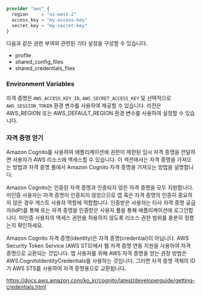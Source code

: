 ```terraform
provider "aws" {
  region     = "us-west-2"
  access_key = "my-access-key"
  secret_key = "my-secret-key"
}
```

다음과 같은 권한 부여와 관련된 기타 설정을 구성할 수 있습니다.

- profile
- shared_config_files
- shared_credentials_files

### Environment Variables

자격 증명은 `AWS_ACCESS_KEY_ID`, `AWS_SECRET_ACCESS_KEY` 및 선택적으로 `AWS_SESSION_TOKEN` 환경 변수를 사용하여 제공할 수 있습니다. 리전은 AWS_REGION 또는 AWS_DEFAULT_REGION 환경 변수를 사용하여 설정할 수 있습니다.

### 자격 증명 얻기

Amazon Cognito를 사용하여 애플리케이션에 권한이 제한된 임시 자격 증명을 전달하면 사용자가 AWS 리소스에 액세스할 수 있습니다. 이 섹션에서는 자격 증명을 가져오는 방법과 자격 증명 풀에서 Amazon Cognito 자격 증명을 가져오는 방법을 설명합니다.

Amazon Cognito는 인증된 자격 증명과 인증되지 않은 자격 증명을 모두 지원합니다. 미인증 사용자는 자격 증명이 인증되지 않았으므로 앱 혹은 자격 증명의 인증이 중요하지 않은 경우 게스트 사용자 역할에 적합합니다. 인증받은 사용자는 타사 자격 증명 공급자(IdP)를 통해 또는 자격 증명을 인증받은 사용자 풀을 통해 애플리케이션에 로그인합니다. 미인증 사용자의 액세스 권한을 허용하지 않도록 리소스 권한 범위를 충분히 정했는지 확인하세요.

Amazon Cognito 자격 증명(identity)은 자격 증명(credential)이 아닙니다. AWS Security Token Service (AWS STS)에서 웹 자격 증명 연동 지원을 사용하여 자격 증명으로 교환되는 것입니다. 앱 사용자를 위해 AWS 자격 증명을 얻는 권장 방법은 AWS.CognitoIdentityCredentials를 사용하는 것입니다. 그러면 자격 증명 객체의 ID가 AWS STS를 사용하여 자격 증명용으로 교환됩니다.

https://docs.aws.amazon.com/ko_kr/cognito/latest/developerguide/getting-credentials.html
